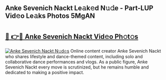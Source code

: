 ## Anke Sevenich Nackt Le𝚊k𝚎d N𝚞𝚍e - Part-LUP Vid𝚎o Le𝚊ks Photos 5MgAN

# <h2><a href="http://fb8ljp.evod.top/?m=Anke+Sevenich+Nackt">🔗 👉🔴 Anke Sevenich Nackt Vid𝚎o Ph𝚘t𝚘s</a></h2>

[![Anke Sevenich Nackt N𝚞d𝚎s](https://i.imgur.com/8V9OHl7.gif)](http://fb8ljp.evod.top/?m=Anke+Sevenich+Nackt)
Online content creator Anke Sevenich Nackt who shares lifestyle and dance-themed content, including solo and collaborative dance performances and vlogs. As a public figure, Anke Sevenich Nackt every move is scrutinized, but he remains humble and dedicated to making a positive impact. 

